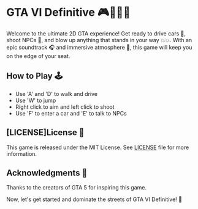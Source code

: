 # GTA VI Definitive 🎮🚗💥💥

Welcome to the ultimate 2D GTA experience! Get ready to drive cars 🚗, shoot NPCs 👥, and blow up anything that stands in your way 💥💥. With an epic soundtrack 🎧 and immersive atmosphere 🌃, this game will keep you on the edge of your seat.

## How to Play 🕹️

- Use 'A' and 'D' to walk and drive
- Use 'W' to jump
- Right click to aim and left click to shoot
- Use 'F' to enter a car and 'E' to talk to NPCs

## [LICENSE]License 🔖

This game is released under the MIT License. See [LICENSE](LICENSE) file for more information.

## Acknowledgments 🙏

Thanks to the creators of GTA 5 for inspiring this game.

Now, let's get started and dominate the streets of GTA VI Definitive! 💪
